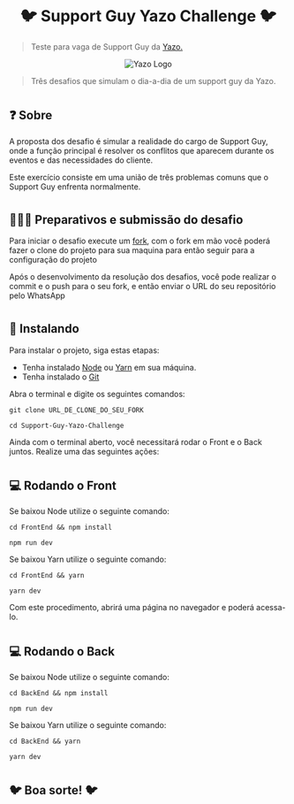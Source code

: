 <h1 align="center">
🐦 Support Guy Yazo Challenge 🐦
</h1>

> Teste para vaga de Support Guy da <a href="https://www.yazo.com.br/">Yazo.</a>

<div align="center">
<img src="https://user-images.githubusercontent.com/95248203/236875042-9e75626f-de17-46f1-87e0-04297a71d5ef.png" alt="Yazo Logo">
</div>

> Três desafios que simulam o dia-a-dia de um support guy da Yazo.

#

## ❓ Sobre

A proposta dos desafio é simular a realidade do cargo de Support Guy, onde a função principal é resolver os conflitos que aparecem durante os eventos e das necessidades do cliente.

Este exercício consiste em uma união de três problemas comuns que o Support Guy enfrenta normalmente.

#
## 👨🏼‍💻 Preparativos e submissão do desafio

Para iniciar o desafio execute um [fork](https://github.com/Yazo-Connecting-Experiences/Support-Guy-Yazo-Challenge/fork), com o fork em mão você poderá fazer o clone do projeto para sua maquina para então seguir para a configuração do projeto

Após o desenvolvimento da resolução dos desafios, você pode realizar o commit e o push para o seu fork, e então enviar o URL do seu repositório pelo WhatsApp


#



## 🚀 Instalando

Para instalar o projeto, siga estas etapas:

- Tenha instalado <a href="https://nodejs.org/en/download/">Node</a> ou <a href="https://classic.yarnpkg.com/en/docs/install">Yarn</a> em sua máquina.
- Tenha instalado o <a href="https://git-scm.com/downloads">Git</a>

Abra o terminal e digite os seguintes comandos:

```
git clone URL_DE_CLONE_DO_SEU_FORK

cd Support-Guy-Yazo-Challenge
```

Ainda com o terminal aberto, você necessitará rodar o Front e o Back juntos. Realize uma das seguintes ações:

#

## 💻️ Rodando o Front


Se baixou Node utilize o seguinte comando:

```
cd FrontEnd && npm install

npm run dev
```

Se baixou Yarn utilize o seguinte comando:

```
cd FrontEnd && yarn

yarn dev
```

Com este procedimento, abrirá uma página no navegador e poderá acessa-lo.

#

## 💻️ Rodando o Back

Se baixou Node utilize o seguinte comando:

```
cd BackEnd && npm install

npm run dev
```

Se baixou Yarn utilize o seguinte comando:

```
cd BackEnd && yarn

yarn dev
```


#
## 🐦 Boa sorte! 🐦
